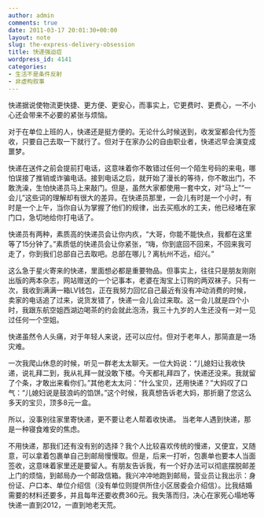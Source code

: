 ```yaml
---
author: admin
comments: true
date: 2011-03-17 20:01:30+00:00
layout: note
slug: the-express-delivery-obsession
title: 快递强迫症
wordpress_id: 4141
categories:
- 生活不是条件反射
- 非虚构叙事
---
```


快递据说使物流更快捷、更方便、更安心，而事实上，它更费时、更费心，一不小心还会带来不必要的紧张与烦恼。

对于在单位上班的人，快递还是挺方便的。无论什么时候送到，收发室都会代为签收，只要自己去取一下就行了。但对于在家办公的自由职业者，快递迟早会演变成噩梦。

快递在送件之前会提前打电话，这意味着你不敢错过任何一个陌生号码的来电，哪怕误接了推销或诈骗电话。接到电话之后，就开始了漫长的等待，你不敢出门，不敢洗澡，生怕快递员马上来敲门。但是，虽然大家都使用一套中文，对“马上”“一会儿”这些词的理解却有很大的差异。在快递员那里，一会儿有时是一个小时，有时是一个上午，当你自认为掌握了他们的规律，出去买瓶水的工夫，他已经堵在家门口，急切地给你打电话了。

快递员有两种，素质高的快递员会让你内疚，“大哥，你能不能快点，我都在这里等了15分钟了。”素质低的快递员会让你紧张，“嗨，你到底回不回来，不回来我可走了，你到我们总部自己去取吧。总部在哪儿？离杭州不远，绍兴。”

这么急于星火寄来的快递，里面想必都是重要物品。但事实上，往往只是朋友刚刚出版的两本杂志，网站赠送的一个记事本，老婆在淘宝上订购的两双袜子。只有一次，我收到满满一箱LV钱包，正在我努力回忆自己最近有没有冲动消费的时候，卖家的电话追了过来，说货发错了，快递一会儿会过来取。这一会儿就是四个小时，我跟东航空姐西湖边喝茶的约会就此泡汤，我三十九岁的人生还没有一对一见过任何一个空姐。

快递虽然令人头痛，对于年轻人来说，还可以应付。但对于老年人，那简直是一场灾难。

一次我爬山休息的时候，听见一群老太太聊天。一位大妈说：“儿媳妇让我收快递，说礼拜二到，我从礼拜一就没敢下楼。今天都礼拜四了，快递还没来。我就留了个条，才敢出来看你们。”其他老太太问：“什么宝贝，还用快递？”大妈叹了口气：“儿媳妇说是鼓浪屿的馅饼。”这个时候，我真想告诉老大妈，那折磨了您这么多天的宝贝，顶多8元一盒。

所以，没事别往家里寄快递，更不要让老人帮着收快递。 当老年人遇到快递，那是一种寝食难安的焦虑。

不用快递，那我们还有没有别的选择？我个人比较喜欢传统的慢递，又便宜，又随意，可以拿着包裹单自己到邮局慢慢取。但是，后来一打听，包裹单也要本人当面签收，这意味着家里还是要留人。有朋友告诉我，有一个好办法可以彻底摆脱邮差上门的烦恼，到邮局办一个邮政信箱。我兴冲冲地跑到邮局，营业员让我出示：身份证、户口本、单位介绍信（没有单位则提供所住小区居委会介绍信）。比我结婚需要的材料还要多，并且每年还要收费360元。我失落而归，决心在家死心塌地等快递一直到2012，一直到地老天荒。

